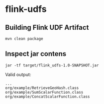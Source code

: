 # flink-udfs

## Building Flink UDF Artifact

`mvn clean package`

## Inspect jar contens

`jar -tf target/flink_udfs-1.0-SNAPSHOT.jar`

Valid output: 
```
...
org/example/RetrieveGeoHash.class
org/example/SumScalarFunction.class
org/example/ConcatScalarFunction.class
```


